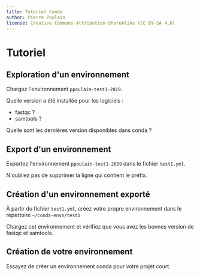 ```yaml
---
title: Tutoriel Conda
author: Pierre Poulain
license: Creative Commons Attribution-ShareAlike (CC BY-SA 4.0)
---
```


# Tutoriel

## Exploration d'un environnement 

Chargez l'environnement `ppoulain-test1-2019`.

Quelle version a été installée pour les logiciels :

- fastqc ?
- samtools ?

Quelle sont les dernières version disponibles dans conda ?


## Export d'un environnement 

Exportez l'environnement `ppoulain-test1-2019` dans le fichier `test1.yml`.

N'oubliez pas de supprimer la ligne qui contient le préfix.


## Création d'un environnement exporté

À partir du fichier `test1.yml`, créez votre propre environnement dans le répertoire `~/conda-envs/test1`

Chargez cet environnement et vérifiez que vous avez les bonnes version de fastqc et samtools.


## Création de votre environnement

Essayez de créer un environnement conda pour votre projet court.


